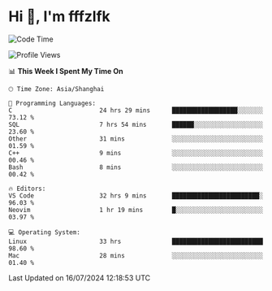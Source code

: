 # Hi 👋, I'm fffzlfk

<!--START_SECTION:waka-->
![Code Time](http://img.shields.io/badge/Code%20Time-781%20hrs%2018%20mins-blue)

![Profile Views](http://img.shields.io/badge/Profile%20Views-0-blue)

📊 **This Week I Spent My Time On** 

```text
🕑︎ Time Zone: Asia/Shanghai

💬 Programming Languages: 
C                        24 hrs 29 mins      ██████████████████░░░░░░░   73.12 % 
SQL                      7 hrs 54 mins       ██████░░░░░░░░░░░░░░░░░░░   23.60 % 
Other                    31 mins             ░░░░░░░░░░░░░░░░░░░░░░░░░   01.59 % 
C++                      9 mins              ░░░░░░░░░░░░░░░░░░░░░░░░░   00.46 % 
Bash                     8 mins              ░░░░░░░░░░░░░░░░░░░░░░░░░   00.42 % 

🔥 Editors: 
VS Code                  32 hrs 9 mins       ████████████████████████░   96.03 % 
Neovim                   1 hr 19 mins        █░░░░░░░░░░░░░░░░░░░░░░░░   03.97 % 

💻 Operating System: 
Linux                    33 hrs              █████████████████████████   98.60 % 
Mac                      28 mins             ░░░░░░░░░░░░░░░░░░░░░░░░░   01.40 % 
```


 Last Updated on 16/07/2024 12:18:53 UTC
<!--END_SECTION:waka-->
